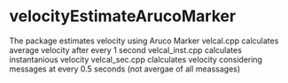 # velocityEstimateArucoMarker
The package estimates velocity using Aruco Marker
velcal.cpp calculates average velocity after every 1 second
velcal_inst.cpp calculates instantanious velocity
velcal_sec.cpp clalculates velocity considering messages at every 0.5 seconds (not avergae of all meassages)
